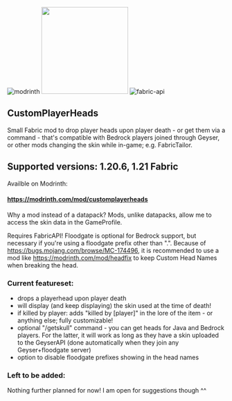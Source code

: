 ![modrinth](https://cdn.jsdelivr.net/npm/@intergrav/devins-badges@3/assets/cozy/available/modrinth_64h.png)
<img src="https://i.imgur.com/iaETp3c.png" alt="" width="200" >
![fabric-api](https://cdn.jsdelivr.net/npm/@intergrav/devins-badges@3/assets/cozy/requires/fabric-api_64h.png)

## CustomPlayerHeads
Small Fabric mod to drop player heads upon player death - or get them via a command - that's compatible with Bedrock players joined through Geyser, or other mods changing the skin while in-game; e.g. FabricTailor.

## Supported versions: 1.20.6, 1.21 Fabric
Availble on Modrinth: 
#### https://modrinth.com/mod/customplayerheads

Why a mod instead of a datapack? Mods, unlike datapacks, allow me to access the skin data in the GameProfile.

Requires FabricAPI! Floodgate is optional for Bedrock support, but necessary if you're using a floodgate prefix other than ".".
Because of https://bugs.mojang.com/browse/MC-174496, it is recommended to use a mod like https://modrinth.com/mod/headfix to keep Custom Head Names when breaking the head.

### Current featureset:
- drops a playerhead upon player death
- will display (and keep displaying) the skin used at the time of death!
- if killed by player: adds "killed by [player]" in the lore of the item - or anything else; fully customizable!
- optional "/getskull" command - you can get heads for Java and Bedrock players. For the latter, it will work as long as they have a skin uploaded to the GeyserAPI (done automatically when they join any Geyser+floodgate server)
- option to disable floodgate prefixes showing in the head names

### Left to be added:
Nothing further planned for now! I am open for suggestions though ^^

